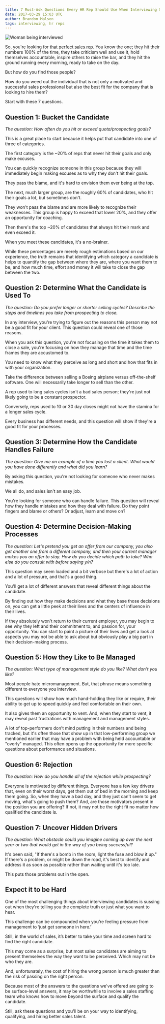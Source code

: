 ```yaml
---
title: 7 Must-Ask Questions Every HR Rep Should Use When Interviewing Salespeople
date: 2017-03-29 15:03 UTC
author: Brandon Malson
tags: interviewing, hr reps
---
```


![Woman being interviewed](/images/blog/banner__woman-being-interviewed.jpeg)

So, you're looking for [that perfect sales rep](/blog/how-to-identify-the-qualities-of-high-performance-salespeople/). You know the one; they hit their numbers 100% of the time, they take criticism well and use it, hold themselves accountable, inspire others to raise the bar, and they hit the ground running every morning, ready to take on the day. 

But how do you find those people? 

How do you weed out the individual that is not only a motivated and successful sales professional but also the best fit for the company that is looking to hire them? 

Start with these 7 questions.  

## Question 1: Bucket the Candidate
*The question: How often do you hit or exceed quota/prospecting goals?*

This is a great place to start because it helps put that candidate into one of three of categories.

The first category is the ~20% of reps that never hit their goals and only make excuses. 

You can quickly recognize someone in this group because they will immediately begin making excuses as to why they don't hit their goals. 

They pass the blame, and it's hard to envision them ever being at the top. 

The next, much larger group, are the roughly 60% of candidates, who hit their goals a lot, but sometimes don't. 

They won't pass the blame and are more likely to recognize their weaknesses. This group is happy to exceed that lower 20%, and they offer an opportunity for coaching.

Then there's the top ~20% of candidates that always hit their mark and even exceed it. 

When you meet these candidates, it's a no-brainer. 

While these percentages are merely rough estimations based on our experience, the truth remains that identifying which category a candidate is helps to quantify the gap between where they are, where you want them to be, and how much time, effort and money it will take to close the gap between the two. 

## Question 2: Determine What the Candidate is Used To
*The question: Do you prefer longer or shorter selling cycles? Describe the steps and timelines you take from prospecting to close.*

In any interview, you're trying to figure out the reasons this person may not be a good fit for your client. This question could reveal one of those reasons. 

When you ask this question, you're not focusing on the time it takes them to close a sale, you're focusing on how they manage that time and the time frames they are accustomed to. 

You need to know what they perceive as long and short and how that fits in with your organization. 

Take the difference between selling a Boeing airplane versus off-the-shelf software. One will necessarily take longer to sell than the other.

A rep used to long sales cycles isn't a bad sales person; they're just not likely going to be a constant prospector. 

Conversely, reps used to 10 or 30 day closes might not have the stamina for a longer sales cycle.

Every business has different needs, and this question will show if they're a good fit for your processes.

## Question 3: Determine How the Candidate Handles Failure
*The question: Give me an example of a time you lost a client. What would you have done differently and what did you learn?*

By asking this question, you're not looking for someone who never makes mistakes. 

We all do, and sales isn't an easy job. 

You're looking for someone who can handle failure. This question will reveal how they handle mistakes and how they deal with failure. Do they point fingers and blame or others? Or adjust, learn and move on? 

## Question 4: Determine Decision-Making Processes
*The question: Let's pretend you get an offer from our company, you also get another one from a different company, and then your current manager makes you an offer to stay. How do you decide which path to take? Who else do you consult with before saying y/n?*

This question may seem loaded and a bit verbose but there's a lot of action and a lot of pressure, and that's a good thing. 

You'll get a lot of different answers that reveal different things about the candidate. 

By finding out how they make decisions and what they base those decisions on, you can get a little peek at their lives and the centers of influence in their lives. 

If they absolutely won't return to their current employer, you may begin to see why they left and their commitment to, and passion for, your opportunity. You can start to paint a picture of their lives and get a look at aspects you may not be able to ask about but obviously play a big part in their decision-making process. 

## Question 5: How they Like to Be Managed
*The question: What type of management style do you like? What don't you like?*

Most people hate micromanagement. But, that phrase means something different to everyone you interview. 

This questions will show how much hand-holding they like or require, their ability to get up to speed quickly and feel comfortable on their own.

It also gives them an opportunity to vent. And, when they start to vent, it may reveal past frustrations with management and management styles. 

A lot of top-performers don't mind putting in their numbers and being tracked, but it's often those that show up in that low-performing group we mentioned earlier that may have a problem with being held accountable or "overly" managed. This often opens up the opportunity for more specific questions about performance and situations. 

## Question 6: Rejection
*The question: How do you handle all of the rejection while prospecting?*
 
Everyone is motivated by different things. Everyone has a few key drivers that, even on their worst days, get them out of bed in the morning and keep them going. So, when they have a bad day, and they just can't seem to get moving, what's going to push them? And, are those motivators present in the position you are offering? If not, it may not be the right fit no matter how qualified the candidate is. 

## Question 7: Uncover Hidden Drivers
*The question: What obstacle could you imagine coming up over the next year or two that would get in the way of you being successful?*

It's been said, "If there's a bomb in the room, light the fuse and blow it up." If there's a problem, or might be down the road, it's best to identify and address it as soon as possible rather than waiting until it's too late. 

This puts those problems out in the open. 

## Expect it to be Hard
One of the most challenging things about interviewing candidates is sussing out when they're telling you the complete truth or just what you want to hear.

This challenge can be compounded when you’re feeling pressure from management to ‘just get someone in here.’

Still, in the world of sales, it’s better to take your time and screen hard to find the right candidate. 

This may come as a surprise, but most sales candidates are aiming to present themselves the way they want to be perceived. Which may not be who they are.

And, unfortunately, the cost of hiring the wrong person is much greater than the risk of passing on the right person.

Because most of the answers to the questions we've offered are going to be surface-level answers, it may be worthwhile to involve a sales staffing team who knows how to move beyond the surface and qualify the candidate. 

Still, ask these questions and you'll be on your way to identifying, qualifying, and hiring better sales talent.

